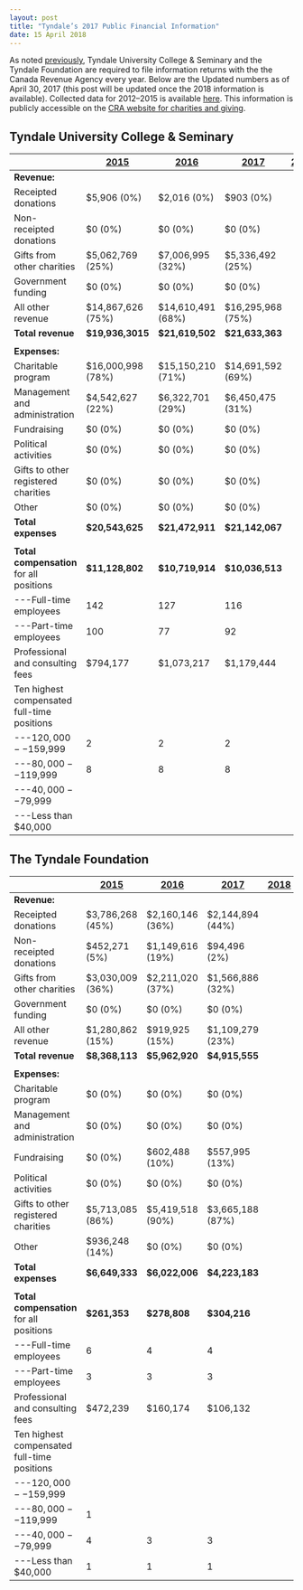 ```yaml
---
layout: post
title: "Tyndale’s 2017 Public Financial Information"
date: 15 April 2018
---
```


As noted [previously](http://tucfa.ca/2015/12/10/public-financials-update/), Tyndale University College & Seminary and the Tyndale Foundation are required to file information returns with the the Canada Revenue Agency every year. Below are the Updated numbers as of April 30, 2017 (this post will be updated once the 2018 information is available). Collected data for 2012–2015 is available [here](http://tucfa.ca/2015/12/10/public-financials-update/). This information is publicly accessible on the [CRA website for charities and giving][CRA].

[CRA]: http://www.cra-arc.gc.ca/chrts-gvng/

## Tyndale University College & Seminary

|                                             | **[2015][1]**     | **[2016][2]**     | **[2017][3]**     | **[2018][4]**     
| ------------------------------------------- | ----------------- | ----------------- | ----------------- | -----------------|
| **Revenue:**                                |                   |                   |                   |                   
| Receipted donations                         | $5,906 (0%)       | $2,016 (0%)       | $903 (0%)         |                   
| Non-receipted donations                     | $0 (0%)           | $0 (0%)           | $0 (0%)           |                    
| Gifts from other charities                  | $5,062,769 (25%)  | $7,006,995 (32%)  | $5,336,492 (25%)  |                    
| Government funding                          | $0 (0%)           | $0 (0%)           | $0 (0%)           |                    
| All other revenue                           | $14,867,626 (75%) | $14,610,491 (68%) | $16,295,968 (75%) |                    
| **Total revenue**                           | **$19,936,3015**  | **$21,619,502**   | **$21,633,363**   |                   
|                                             |                   |                   |                   |                   
| **Expenses:**                               |                   |                   |                   |                   
| Charitable program                          | $16,000,998 (78%) | $15,150,210 (71%) | $14,691,592 (69%) |                    
| Management and administration               | $4,542,627 (22%)  | $6,322,701 (29%)  | $6,450,475 (31%)  |                   
| Fundraising                                 | $0 (0%)           | $0 (0%)           | $0 (0%)           |                    
| Political activities                        | $0 (0%)           | $0 (0%)           | $0 (0%)           |                   
| Gifts to other registered charities         | $0 (0%)           | $0 (0%)           | $0 (0%)           |                    
| Other                                       | $0 (0%)           | $0 (0%)           | $0 (0%)           |                     |
| **Total expenses**                          | **$20,543,625**   | **$21,472,911**   | **$21,142,067**   |                    
|                                             |                   |                   |                   |                   
| **Total compensation** for all positions    | **$11,128,802**   | **$10,719,914**   | **$10,036,513**   |                   
| ---Full-time employees                      | 142               | 127               | 116               |                   
| ---Part-time employees                      | 100               | 77                | 92                |                   
| Professional and consulting fees            | $794,177          | $1,073,217        | $1,179,444        |                   
| Ten highest compensated full-time positions |                   |                   |                   |                   
| ---$120,000--$159,999                       | 2                 | 2                 | 2                 |                   
| ---$80,000--$119,999                        | 8                 | 8                 | 8                 |                   
| ---$40,000--$79,999                         |                   |                   |                   |                   
| ---Less than $40,000                        |                   |                   |                   |                   

[1]: http://www.cra-arc.gc.ca/ebci/haip/srch/t3010form22QuickView-eng.action?b=107796880RR0001&fpe=2015-04-30
[2]: http://www.cra-arc.gc.ca/ebci/haip/srch/t3010form22QuickView-eng.action?b=107796880RR0001&fpe=2016-04-30
[3]: http://www.cra-arc.gc.ca/ebci/haip/srch/t3010form22QuickView-eng.action?b=107796880RR0001&fpe=2017-04-30
[4]: http://www.cra-arc.gc.ca/ebci/haip/srch/t3010form22QuickView-eng.action?b=107796880RR0001&fpe=2018-04-30

## The Tyndale Foundation

|                                             | **[2015][5]**    | **[2016][6]**    | **[2017][7]**    | **[2018][8]**    |
| ------------------------------------------- | ---------------- | ---------------- | ---------------- | ---------------- |
| **Revenue:**                                |                  |                  |                  |                  |
| Receipted donations                         | $3,786,268 (45%) | $2,160,146 (36%) | $2,144,894 (44%) |                  |
| Non-receipted donations                     | $452,271 (5%)    | $1,149,616 (19%) | $94,496 (2%)     |                  |
| Gifts from other charities                  | $3,030,009 (36%) | $2,211,020 (37%) | $1,566,886 (32%) |                  |
| Government funding                          | $0 (0%)          | $0 (0%)          | $0 (0%)          |                  |
| All other revenue                           | $1,280,862 (15%) | $919,925 (15%)    | $1,109,279 (23%) |                  |
| **Total revenue**                           | **$8,368,113**   | **$5,962,920**   | **$4,915,555**   |                  |
|                                             |                  |                  |                  |                  |
| **Expenses:**                               |                  |                  |                  |                  |
| Charitable program                          | $0 (0%)          | $0 (0%)          | $0 (0%)          |                  |
| Management and administration               | $0 (0%)          | $0 (0%)          | $0 (0%)          |                  |
| Fundraising                                 | $0 (0%)          | $602,488 (10%)   | $557,995 (13%)   |                  |
| Political activities                        | $0 (0%)          | $0 (0%)          | $0 (0%)          |                  |
| Gifts to other registered charities         | $5,713,085 (86%) | $5,419,518 (90%) | $3,665,188 (87%) |                  |
| Other                                       | $936,248 (14%)   | $0 (0%)          | $0 (0%)          |                  |
| **Total expenses**                          | **$6,649,333**   | **$6,022,006**   | **$4,223,183**   |                  |
|                                             |                  |                  |                  |                  |
| **Total compensation** for all positions    | **$261,353**     | **$278,808**     | **$304,216**     |                  |
| ---Full-time employees                      | 6                | 4                | 4                |                  |
| ---Part-time employees                      | 3                | 3                | 3                |                  |
| Professional and consulting fees            | $472,239         | $160,174         | $106,132         |                  |
| Ten highest compensated full-time positions |                  |                  |                  |                  |
| ---$120,000--$159,999                       |                  |                  |                  |                  |
| ---$80,000--$119,999                        | 1                |                  |                  |                  |
| ---$40,000--$79,999                         | 4                | 3                | 3                |                  |
| ---Less than $40,000                        | 1                | 1                | 1                |                  |

[5]: http://www.cra-arc.gc.ca/ebci/haip/srch/t3010form22QuickView-eng.action?b=888915634RR0001&fpe=2015-04-30
[6]: http://www.cra-arc.gc.ca/ebci/haip/srch/t3010form22QuickView-eng.action?b=888915634RR0001&fpe=2016-04-30
[7]: http://www.cra-arc.gc.ca/ebci/haip/srch/t3010form22QuickView-eng.action?b=888915634RR0001&fpe=2017-04-30
[8]: http://www.cra-arc.gc.ca/ebci/haip/srch/t3010form22QuickView-eng.action?b=888915634RR0001&fpe=2018-04-30
